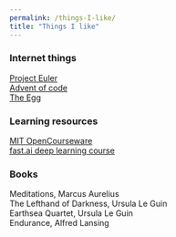 ```yaml
---
permalink: /things-I-like/
title: "Things I like"
---
```


### Internet things

<a href="projecteuler.net">Project Euler</a>  
<a href="adventofcode.com">Advent of code</a>  
<a href="http://www.galactanet.com/oneoff/theegg_mod.html">The Egg</a>  


### Learning resources

<a href="https://ocw.mit.edu/index.htm">MIT OpenCourseware</a>  
<a href="https://course.fast.ai/">fast.ai deep learning course</a>  


### Books

Meditations, Marcus Aurelius  
The Lefthand of Darkness, Ursula Le Guin  
Earthsea Quartet, Ursula Le Guin  
Endurance, Alfred Lansing  
